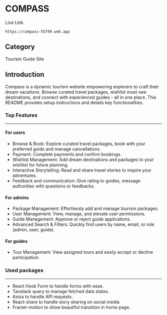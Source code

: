 # COMPASS

Live Link
```
https://compass-55799.web.app

```

## Category

Tourism Guide Site

## Introduction

Compass is a dynamic tourism website empowering explorers to craft their dream vacations. Browse curated travel packages, wishlist must-see destinations, and connect with experienced guides - all in one place.  This README provides setup instructions and details key functionalities.

### Top Features
---

#### For users

- Browse & Book: Explore curated travel packages, book with your preferred guide and manage cancellations.
- Payment: Complete payments and confirm bookings.
- Wishlist Management: Add dream destinations and packages to your wishlist for future planning.
- Interactive Storytelling: Read and share travel stories to inspire your adventures.
- Feedback and communication: Give rating to guides, message authorities with questions or feedbacks.

#### For admins

- Package Management: Effortlessly add and manage tourism packages.
- User Management: View, manage, and elevate user permissions.
- Guide Management: Approve or reject guide applications.
- Advanced Search & Filters: Quickly find users by name, email, or role (admin, user, guide).

#### For guides

- Tour Management: View assigned tours and easily accept or decline participation.

### Used packages
---

- React Hook Form to handle forms with ease.
- Tanstack query to manage fetched data states.
- Axios to handle API requests.
- React-share to handle story sharing on social media.
- Framer-motion to show beautiful transition in home page.
